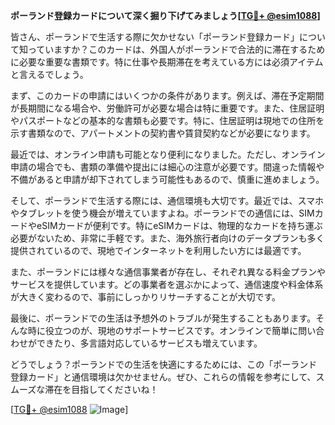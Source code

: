 **ポーランド登録カードについて深く掘り下げてみましょう[[TG💪+ @esim1088](https://t.me/s/esim1088)]**

皆さん、ポーランドで生活する際に欠かせない「ポーランド登録カード」について知っていますか？このカードは、外国人がポーランドで合法的に滞在するために必要な重要な書類です。特に仕事や長期滞在を考えている方には必須アイテムと言えるでしょう。

まず、このカードの申請にはいくつかの条件があります。例えば、滞在予定期間が長期間になる場合や、労働許可が必要な場合は特に重要です。また、住居証明やパスポートなどの基本的な書類も必要です。特に、住居証明は現地での住所を示す書類なので、アパートメントの契約書や賃貸契約などが必要になります。

最近では、オンライン申請も可能となり便利になりました。ただし、オンライン申請の場合でも、書類の準備や提出には細心の注意が必要です。間違った情報や不備があると申請が却下されてしまう可能性もあるので、慎重に進めましょう。

そして、ポーランドで生活する際には、通信環境も大切です。最近では、スマホやタブレットを使う機会が増えていますよね。ポーランドでの通信には、SIMカードやeSIMカードが便利です。特にeSIMカードは、物理的なカードを持ち運ぶ必要がないため、非常に手軽です。また、海外旅行者向けのデータプランも多く提供されているので、現地でインターネットを利用したい方には最適です。

また、ポーランドには様々な通信事業者が存在し、それぞれ異なる料金プランやサービスを提供しています。どの事業者を選ぶかによって、通信速度や料金体系が大きく変わるので、事前にしっかりリサーチすることが大切です。

最後に、ポーランドでの生活は予想外のトラブルが発生することもあります。そんな時に役立つのが、現地のサポートサービスです。オンラインで簡単に問い合わせができたり、多言語対応しているサービスも増えています。

どうでしょう？ポーランドでの生活を快適にするためには、この「ポーランド登録カード」と通信環境は欠かせません。ぜひ、これらの情報を参考にして、スムーズな滞在を目指してくださいね！

[[TG💪+ @esim1088](https://t.me/s/esim1088) ![Image](https://i.postimg.cc/Y0z9fWf4/image.png)]